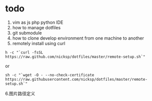 # todo 
1. vim as js php python IDE
2. how to manage dotfiles
3. git submodule
4. how to clone develop environment from one machine to another
5. remotely install using curl
```
h -c "`curl -fsSL https://raw.github.com/nicksp/dotfiles/master/remote-setup.sh`"
```
or
```
sh -c "`wget -O - --no-check-certificate https://raw.githubusercontent.com/nicksp/dotfiles/master/remote-setup.sh`"
```
6.图片路径定义 



